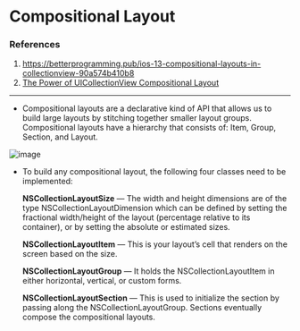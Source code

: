 # Compositional Layout

### References
1. https://betterprogramming.pub/ios-13-compositional-layouts-in-collectionview-90a574b410b8
2. [The Power of UICollectionView Compositional Layout ](https://medium.com/@oradwan037/the-power-of-uicollectionview-compositional-layout-swift-uikit-ec2d817eb15c)

---

* Compositional layouts are a declarative kind of API that allows us to build large layouts by stitching together smaller layout groups. Compositional layouts have a hierarchy that consists of: Item, Group, Section, and Layout.

![image](https://miro.medium.com/v2/resize:fit:720/format:webp/1*Xm6Xe0OaYmSAlUoOxQ7WTg.png)


* To build any compositional layout, the following four classes need to be implemented:

  **NSCollectionLayoutSize** — The width and height dimensions are of the type NSCollectionLayoutDimension which can be defined by setting the fractional width/height of the layout (percentage relative to its container), or by setting the absolute or estimated sizes.
  
  **NSCollectionLayoutItem** — This is your layout’s cell that renders on the screen based on the size.
  
  **NSCollectionLayoutGroup** — It holds the NSCollectionLayoutItem in either horizontal, vertical, or custom forms.
  
  **NSCollectionLayoutSection** — This is used to initialize the section by passing along the NSCollectionLayoutGroup. Sections eventually compose the compositional layouts.

